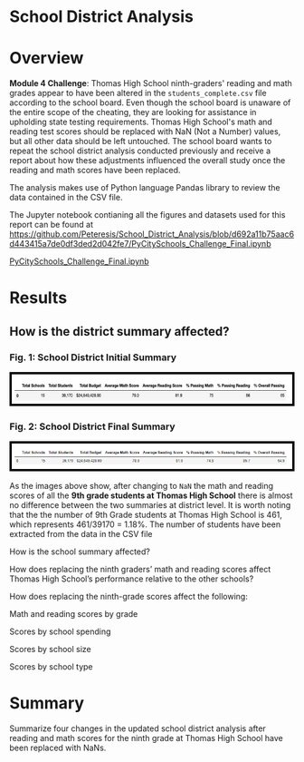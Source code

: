 # School District Analysis

# Overview

**Module 4 Challenge**: Thomas High School ninth-graders' reading and math grades appear to have been altered in the `students_complete.csv` file according to the school board. Even though the school board is unaware of the entire scope of the cheating, they are looking for assistance in upholding state testing requirements. Thomas High School's math and reading test scores should be replaced with NaN (Not a Number) values, but all other data should be left untouched. The school board wants to repeat the school district analysis conducted previously and receive a report about how these adjustments influenced the overall study once the reading and math scores have been replaced.

The analysis makes use of Python language Pandas library to review the data contained in the CSV file.

The Jupyter notebook contianing all the figures and datasets used for this report can be found at https://github.com/Peteresis/School_District_Analysis/blob/d692a11b75aac6d443415a7de0df3ded2d042fe7/PyCitySchools_Challenge_Final.ipynb

[PyCitySchools_Challenge_Final.ipynb](School_District_Analysis/PyCitySchools_Challenge_Final.ipynb)

# Results

## How is the district summary affected?

### **Fig. 1: School District Initial Summary**
![Fig. 1: School District Initial Summary](https://github.com/Peteresis/School_District_Analysis/blob/6dc7b7f1124e6651c4c6b6173f8f62654a8dfc3b/Resources/Disctrict%20Summary%20Before.png)

### **Fig. 2: School District Final Summary**
![Fig. 2: School District Final Summary](https://github.com/Peteresis/School_District_Analysis/blob/dada53eb63700219f07716a286c14fe529890425/Resources/Disctrict%20Summary%20After.png)

As the images above show, after changing to `NaN` the math and reading scores of all the **9th grade students at Thomas High School** there is almost no difference between the two summaries at district level.  It is worth noting that the the number of 9th Grade students at Thomas High School is 461, which represents 461/39170 = 1.18%.  The number of students have been extracted from the data in the CSV file




How is the school summary affected?


How does replacing the ninth graders’ math and reading scores affect Thomas High School’s performance relative to the other schools?


How does replacing the ninth-grade scores affect the following:


Math and reading scores by grade


Scores by school spending


Scores by school size


Scores by school type


# Summary

Summarize four changes in the updated school district analysis after reading and math scores for the ninth grade at Thomas High School have been replaced with NaNs.
